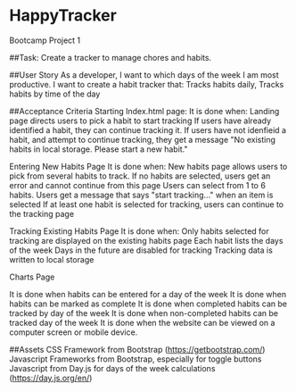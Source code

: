 # HappyTracker
Bootcamp Project 1 

##Task: Create a tracker to manage chores and habits. 


##User Story
As a developer, I want to which days of the week I am most productive.
I want to create a habit tracker that: Tracks habits daily, Tracks habits by time of the day

##Acceptance Criteria
Starting Index.html page:
It is done when: 
Landing page directs users to pick a habit to start tracking
If users have already identified a habit, they can continue tracking it.
If users have not idenfieid a habit, and attempt to continue tracking, they get a message "No existing habits in local storage. Please start a new habit."

Entering New Habits Page
It is done when: 
New habits page allows users to pick from several habits to track.
If no habits are selected, users get an error and cannot continue from this page
Users can select from 1 to 6 habits.
Users get a message that says "start tracking..." when an item is selected 
If at least one habit is selected for tracking, users can continue to the tracking page

Tracking Existing Habits Page
It is done when: 
Only habits selected for tracking are displayed on the existing habits page
Each habit lists the days of the week
Days in the future are disabled for tracking
Tracking data is written to local storage 




Charts Page 

It is done when habits can be entered for a day of the week
It is done when habits can be marked as complete
It is done when completed habits can be tracked by day of the week
It is done when non-completed habits can be tracked day of the week 
It is done when the website can be viewed on a computer screen or mobile device.

##Assets
CSS Framework from Bootstrap (https://getbootstrap.com/)
Javascript Frameworks from Bootstrap, especially for toggle buttons
Javascript from Day.js for days of the week calculations (https://day.js.org/en/)

